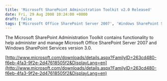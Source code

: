 ```yaml
---
title: 'Microsoft SharePoint Administration Toolkit v2.0 Released'
date: Fri, 29 Aug 2008 10:24:00 +0000
draft: false
tags: ['Microsoft Office SharePoint Server 2007', 'Windows SharePoint Services 3.0']
---
```


The Microsoft SharePoint Administration Toolkit contains functionality to help administer and manage Microsoft Office SharePoint Server 2007 and Windows SharePoint Services version 3.0.

[http://www.microsoft.com/downloads/details.aspx?FamilyID=263cd480-f6eb-4fa3-9f2e-2d47618505f2&DisplayLang=en](http://www.microsoft.com/downloads/details.aspx?FamilyID=263cd480-f6eb-4fa3-9f2e-2d47618505f2&DisplayLang=en)